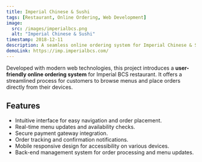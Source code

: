 ```yaml
---
title: Imperial Chinese & Sushi
tags: [Restaurant, Online Ordering, Web Development]
image:
  src: /images/imperialbcs.png
  alt: "Imperial Chinese & Sushi"
timestamp: 2018-12-11
description: A seamless online ordering system for Imperial Chinese & Sushi, a renowned restaurant. Enables convenient and efficient order placement for customers.
demoLink: https://imp.imperialbcs.com/
---
```


Developed with modern web technologies, this project introduces a **user-friendly online ordering system** for Imperial BCS restaurant. It offers a streamlined process for customers to browse menus and place orders directly from their devices.

## Features

- Intuitive interface for easy navigation and order placement.
- Real-time menu updates and availability checks.
- Secure payment gateway integration.
- Order tracking and confirmation notifications.
- Mobile responsive design for accessibility on various devices.
- Back-end management system for order processing and menu updates.